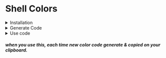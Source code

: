 #  Shell Colors

<details>
  <summary>Installation</summary>
  
+  TermUX ( Android )
```bash
pkg install git -y && PWDx=$PWD && cd ~ && sudo rm -rf ShellColors && git clone https://github.com/ShivaShirsath/ShellColors.git && bash ~/ShellColors/install && cd $PWDx
```
+ Ubuntu
```bash
sudo apt install git -y && PWDx=$PWD && cd ~ && git clone https://github.com/ShivaShirsath/ShellColors.git && bash ~/ShellColors/install && cd $PWDx
```
</details>

<details>
  <summary>Generate Code</summary>
<table>
<thead>
<tr>
<th></th>
<th>FONT</th>
<th>LAYER</th>
<th>R</th>
<th>G</th>
<th>B</th>
</tr>
</thead>
<tbody>
<tr>
<td>0</td>
<td>Normal</td>
<td></td>
<td>*</td>
<td>*</td>
<td>*</td>
</tr>
<tr>
<td>1</td>
<td><b>Bolt</b></td>
<td></td>
<td>*</td>
<td>*</td>
<td>*</td>
</tr>
<tr>
<td>2</td>
<td>Dim</td>
<td></td>
<td>*</td>
<td>*</td>
<td>*</td>
</tr>
<tr>
<td>3</td>
<td><i>Itallic</i></td>
<td><img src=https://user-images.githubusercontent.com/59221352/143685076-f1e20161-12cf-458e-ad60-ea281389e492.png></img></td>
<td>*</td>
<td>*</td>
<td>*</td>
</tr>
<tr>
<td>4</td>
<td><ins>Underline</ins></td>
<td><img src=https://user-images.githubusercontent.com/59221352/143684886-9fee5249-cb54-4d7f-b5e2-4b94b4029902.png></img></td>
<td>*</td>
<td>*</td>
<td>*</td>
</tr>
<tr>
<td>5</td>
<td>Blink</td>
<td></td>
<td>*</td>
<td>*</td>
<td>*</td>
</tr>
<tr>
<td>6</td>
<td>Intense</td>
<td></td>
<td></td>
<td></td>
<td></td>
</tr>
<tr>
<td>7</td>
<td>Inverse</td>
<td></td>
<td></td>
<td></td>
<td></td>
</tr>
<tr>
<td>8</td>
<td>Invisible
  <!--
<img src=https://user-images.githubusercontent.com/59221352/143685191-1a4721f8-30e9-4881-af9e-49a195c5d2d2.png alt=Invisible></img>
-->
  </td>
<td></td>
<td></td>
<td></td>
<td></td>
</tr>
<tr>
<td>9</td>
<td><strike>Strike</strike></td>
<td></td>
<td></td>
<td></td>
<td></td>
</tr>
</tbody>
</table>

```bash
getColorCode FONT LAYER R G B 'TEXT'
```
</details>
<details>
  <summary>Use code</summary>
  
```bash
echo -e "`getColorCode FONT LAYER RED GREEN BLUE 'TEXT'`"
```
<p align=center>Or</p>

```bash
printf  "`getColorCode FONT LAYER RED GREEN BLUE 'TEXT'`\n"
```
</details>

##### when you use this, each time new color code generate & copied on your clipboard. 
